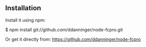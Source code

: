 Installation
------------

Install it using npm:

  $ npm install git://github.com/ddanninger/node-fcpro.git
  
Or get it directly from: https://github.com/ddanninger/node-fcpro
